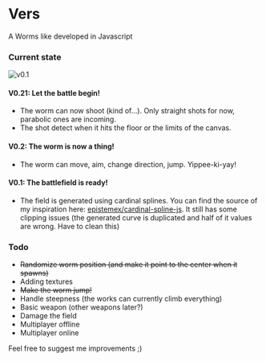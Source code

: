 # Vers
A Worms like developed in Javascript

### Current state
![v0.1](http://i.imgur.com/iJ1IdMd.png?1)

#### V0.21: Let the battle begin!
* The worm can now shoot (kind of...). Only straight shots for now, parabolic ones are incoming.
* The shot detect when it hits the floor or the limits of the canvas.

#### V0.2: The worm is now a thing!
* The worm can move, aim, change direction, jump. Yippee-ki-yay!

#### V0.1: The battlefield is ready!
* The field is generated using cardinal splines. You can find the source of my inspiration here: [epistemex/cardinal-spline-js](https://github.com/epistemex/cardinal-spline-js). It still has some clipping issues (the generated curve is duplicated and half of it values are wrong. Have to clean this)

### Todo
* ~~Randomize worm position (and make it point to the center when it spawns)~~
* Adding textures
* ~~Make the worm jump!~~
* Handle steepness (the works can currently climb everything)
* Basic weapon (other weapons later?)
* Damage the field
* Multiplayer offline
* Multiplayer online

Feel free to suggest me improvements ;)
